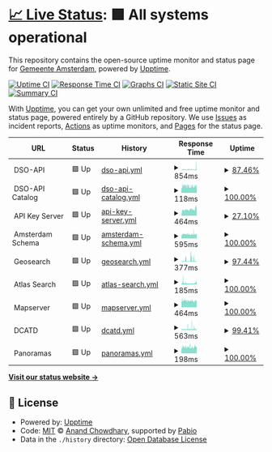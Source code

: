 # [📈 Live Status](https://amsterdam.github.io/amsterdam-uptime): <!--live status--> **🟩 All systems operational**

This repository contains the open-source uptime monitor and status page for [Gemeente Amsterdam](https://data.amsterdam.nl), powered by [Upptime](https://github.com/upptime/upptime).

[![Uptime CI](https://github.com/amsterdam/amsterdam-uptime/workflows/Uptime%20CI/badge.svg)](https://github.com/amsterdam/amsterdam-uptime/actions?query=workflow%3A%22Uptime+CI%22)
[![Response Time CI](https://github.com/amsterdam/amsterdam-uptime/workflows/Response%20Time%20CI/badge.svg)](https://github.com/amsterdam/amsterdam-uptime/actions?query=workflow%3A%22Response+Time+CI%22)
[![Graphs CI](https://github.com/amsterdam/amsterdam-uptime/workflows/Graphs%20CI/badge.svg)](https://github.com/amsterdam/amsterdam-uptime/actions?query=workflow%3A%22Graphs+CI%22)
[![Static Site CI](https://github.com/amsterdam/amsterdam-uptime/workflows/Static%20Site%20CI/badge.svg)](https://github.com/amsterdam/amsterdam-uptime/actions?query=workflow%3A%22Static+Site+CI%22)
[![Summary CI](https://github.com/amsterdam/amsterdam-uptime/workflows/Summary%20CI/badge.svg)](https://github.com/amsterdam/amsterdam-uptime/actions?query=workflow%3A%22Summary+CI%22)

With [Upptime](https://upptime.js.org), you can get your own unlimited and free uptime monitor and status page, powered entirely by a GitHub repository. We use [Issues](https://github.com/amsterdam/amsterdam-uptime/issues) as incident reports, [Actions](https://github.com/amsterdam/amsterdam-uptime/actions) as uptime monitors, and [Pages](https://amsterdam.github.io/amsterdam-uptime) for the status page.

<!--start: status pages-->
<!-- This summary is generated by Upptime (https://github.com/upptime/upptime) -->
<!-- Do not edit this manually, your changes will be overwritten -->
<!-- prettier-ignore -->
| URL | Status | History | Response Time | Uptime |
| --- | ------ | ------- | ------------- | ------ |
| <img alt="" src="https://icons.duckduckgo.com/ip3/null.ico" height="13"> DSO-API | 🟩 Up | [dso-api.yml](https://github.com/Amsterdam/amsterdam-uptime/commits/HEAD/history/dso-api.yml) | <details><summary><img alt="Response time graph" src="./graphs/dso-api/response-time-week.png" height="20"> 854ms</summary><br><a href="https://amsterdam.github.io/amsterdam-uptime/history/dso-api"><img alt="Response time 769" src="https://img.shields.io/endpoint?url=https%3A%2F%2Fraw.githubusercontent.com%2FAmsterdam%2Famsterdam-uptime%2FHEAD%2Fapi%2Fdso-api%2Fresponse-time.json"></a><br><a href="https://amsterdam.github.io/amsterdam-uptime/history/dso-api"><img alt="24-hour response time 1771" src="https://img.shields.io/endpoint?url=https%3A%2F%2Fraw.githubusercontent.com%2FAmsterdam%2Famsterdam-uptime%2FHEAD%2Fapi%2Fdso-api%2Fresponse-time-day.json"></a><br><a href="https://amsterdam.github.io/amsterdam-uptime/history/dso-api"><img alt="7-day response time 854" src="https://img.shields.io/endpoint?url=https%3A%2F%2Fraw.githubusercontent.com%2FAmsterdam%2Famsterdam-uptime%2FHEAD%2Fapi%2Fdso-api%2Fresponse-time-week.json"></a><br><a href="https://amsterdam.github.io/amsterdam-uptime/history/dso-api"><img alt="30-day response time 769" src="https://img.shields.io/endpoint?url=https%3A%2F%2Fraw.githubusercontent.com%2FAmsterdam%2Famsterdam-uptime%2FHEAD%2Fapi%2Fdso-api%2Fresponse-time-month.json"></a><br><a href="https://amsterdam.github.io/amsterdam-uptime/history/dso-api"><img alt="1-year response time 769" src="https://img.shields.io/endpoint?url=https%3A%2F%2Fraw.githubusercontent.com%2FAmsterdam%2Famsterdam-uptime%2FHEAD%2Fapi%2Fdso-api%2Fresponse-time-year.json"></a></details> | <details><summary><a href="https://amsterdam.github.io/amsterdam-uptime/history/dso-api">87.46%</a></summary><a href="https://amsterdam.github.io/amsterdam-uptime/history/dso-api"><img alt="All-time uptime 89.85%" src="https://img.shields.io/endpoint?url=https%3A%2F%2Fraw.githubusercontent.com%2FAmsterdam%2Famsterdam-uptime%2FHEAD%2Fapi%2Fdso-api%2Fuptime.json"></a><br><a href="https://amsterdam.github.io/amsterdam-uptime/history/dso-api"><img alt="24-hour uptime 83.41%" src="https://img.shields.io/endpoint?url=https%3A%2F%2Fraw.githubusercontent.com%2FAmsterdam%2Famsterdam-uptime%2FHEAD%2Fapi%2Fdso-api%2Fuptime-day.json"></a><br><a href="https://amsterdam.github.io/amsterdam-uptime/history/dso-api"><img alt="7-day uptime 87.46%" src="https://img.shields.io/endpoint?url=https%3A%2F%2Fraw.githubusercontent.com%2FAmsterdam%2Famsterdam-uptime%2FHEAD%2Fapi%2Fdso-api%2Fuptime-week.json"></a><br><a href="https://amsterdam.github.io/amsterdam-uptime/history/dso-api"><img alt="30-day uptime 89.85%" src="https://img.shields.io/endpoint?url=https%3A%2F%2Fraw.githubusercontent.com%2FAmsterdam%2Famsterdam-uptime%2FHEAD%2Fapi%2Fdso-api%2Fuptime-month.json"></a><br><a href="https://amsterdam.github.io/amsterdam-uptime/history/dso-api"><img alt="1-year uptime 89.85%" src="https://img.shields.io/endpoint?url=https%3A%2F%2Fraw.githubusercontent.com%2FAmsterdam%2Famsterdam-uptime%2FHEAD%2Fapi%2Fdso-api%2Fuptime-year.json"></a></details>
| <img alt="" src="https://icons.duckduckgo.com/ip3/null.ico" height="13"> DSO-API Catalog | 🟩 Up | [dso-api-catalog.yml](https://github.com/Amsterdam/amsterdam-uptime/commits/HEAD/history/dso-api-catalog.yml) | <details><summary><img alt="Response time graph" src="./graphs/dso-api-catalog/response-time-week.png" height="20"> 118ms</summary><br><a href="https://amsterdam.github.io/amsterdam-uptime/history/dso-api-catalog"><img alt="Response time 127" src="https://img.shields.io/endpoint?url=https%3A%2F%2Fraw.githubusercontent.com%2FAmsterdam%2Famsterdam-uptime%2FHEAD%2Fapi%2Fdso-api-catalog%2Fresponse-time.json"></a><br><a href="https://amsterdam.github.io/amsterdam-uptime/history/dso-api-catalog"><img alt="24-hour response time 123" src="https://img.shields.io/endpoint?url=https%3A%2F%2Fraw.githubusercontent.com%2FAmsterdam%2Famsterdam-uptime%2FHEAD%2Fapi%2Fdso-api-catalog%2Fresponse-time-day.json"></a><br><a href="https://amsterdam.github.io/amsterdam-uptime/history/dso-api-catalog"><img alt="7-day response time 118" src="https://img.shields.io/endpoint?url=https%3A%2F%2Fraw.githubusercontent.com%2FAmsterdam%2Famsterdam-uptime%2FHEAD%2Fapi%2Fdso-api-catalog%2Fresponse-time-week.json"></a><br><a href="https://amsterdam.github.io/amsterdam-uptime/history/dso-api-catalog"><img alt="30-day response time 127" src="https://img.shields.io/endpoint?url=https%3A%2F%2Fraw.githubusercontent.com%2FAmsterdam%2Famsterdam-uptime%2FHEAD%2Fapi%2Fdso-api-catalog%2Fresponse-time-month.json"></a><br><a href="https://amsterdam.github.io/amsterdam-uptime/history/dso-api-catalog"><img alt="1-year response time 127" src="https://img.shields.io/endpoint?url=https%3A%2F%2Fraw.githubusercontent.com%2FAmsterdam%2Famsterdam-uptime%2FHEAD%2Fapi%2Fdso-api-catalog%2Fresponse-time-year.json"></a></details> | <details><summary><a href="https://amsterdam.github.io/amsterdam-uptime/history/dso-api-catalog">100.00%</a></summary><a href="https://amsterdam.github.io/amsterdam-uptime/history/dso-api-catalog"><img alt="All-time uptime 95.73%" src="https://img.shields.io/endpoint?url=https%3A%2F%2Fraw.githubusercontent.com%2FAmsterdam%2Famsterdam-uptime%2FHEAD%2Fapi%2Fdso-api-catalog%2Fuptime.json"></a><br><a href="https://amsterdam.github.io/amsterdam-uptime/history/dso-api-catalog"><img alt="24-hour uptime 100.00%" src="https://img.shields.io/endpoint?url=https%3A%2F%2Fraw.githubusercontent.com%2FAmsterdam%2Famsterdam-uptime%2FHEAD%2Fapi%2Fdso-api-catalog%2Fuptime-day.json"></a><br><a href="https://amsterdam.github.io/amsterdam-uptime/history/dso-api-catalog"><img alt="7-day uptime 100.00%" src="https://img.shields.io/endpoint?url=https%3A%2F%2Fraw.githubusercontent.com%2FAmsterdam%2Famsterdam-uptime%2FHEAD%2Fapi%2Fdso-api-catalog%2Fuptime-week.json"></a><br><a href="https://amsterdam.github.io/amsterdam-uptime/history/dso-api-catalog"><img alt="30-day uptime 95.73%" src="https://img.shields.io/endpoint?url=https%3A%2F%2Fraw.githubusercontent.com%2FAmsterdam%2Famsterdam-uptime%2FHEAD%2Fapi%2Fdso-api-catalog%2Fuptime-month.json"></a><br><a href="https://amsterdam.github.io/amsterdam-uptime/history/dso-api-catalog"><img alt="1-year uptime 95.73%" src="https://img.shields.io/endpoint?url=https%3A%2F%2Fraw.githubusercontent.com%2FAmsterdam%2Famsterdam-uptime%2FHEAD%2Fapi%2Fdso-api-catalog%2Fuptime-year.json"></a></details>
| <img alt="" src="https://icons.duckduckgo.com/ip3/null.ico" height="13"> API Key Server | 🟩 Up | [api-key-server.yml](https://github.com/Amsterdam/amsterdam-uptime/commits/HEAD/history/api-key-server.yml) | <details><summary><img alt="Response time graph" src="./graphs/api-key-server/response-time-week.png" height="20"> 464ms</summary><br><a href="https://amsterdam.github.io/amsterdam-uptime/history/api-key-server"><img alt="Response time 464" src="https://img.shields.io/endpoint?url=https%3A%2F%2Fraw.githubusercontent.com%2FAmsterdam%2Famsterdam-uptime%2FHEAD%2Fapi%2Fapi-key-server%2Fresponse-time.json"></a><br><a href="https://amsterdam.github.io/amsterdam-uptime/history/api-key-server"><img alt="24-hour response time 496" src="https://img.shields.io/endpoint?url=https%3A%2F%2Fraw.githubusercontent.com%2FAmsterdam%2Famsterdam-uptime%2FHEAD%2Fapi%2Fapi-key-server%2Fresponse-time-day.json"></a><br><a href="https://amsterdam.github.io/amsterdam-uptime/history/api-key-server"><img alt="7-day response time 464" src="https://img.shields.io/endpoint?url=https%3A%2F%2Fraw.githubusercontent.com%2FAmsterdam%2Famsterdam-uptime%2FHEAD%2Fapi%2Fapi-key-server%2Fresponse-time-week.json"></a><br><a href="https://amsterdam.github.io/amsterdam-uptime/history/api-key-server"><img alt="30-day response time 464" src="https://img.shields.io/endpoint?url=https%3A%2F%2Fraw.githubusercontent.com%2FAmsterdam%2Famsterdam-uptime%2FHEAD%2Fapi%2Fapi-key-server%2Fresponse-time-month.json"></a><br><a href="https://amsterdam.github.io/amsterdam-uptime/history/api-key-server"><img alt="1-year response time 464" src="https://img.shields.io/endpoint?url=https%3A%2F%2Fraw.githubusercontent.com%2FAmsterdam%2Famsterdam-uptime%2FHEAD%2Fapi%2Fapi-key-server%2Fresponse-time-year.json"></a></details> | <details><summary><a href="https://amsterdam.github.io/amsterdam-uptime/history/api-key-server">27.10%</a></summary><a href="https://amsterdam.github.io/amsterdam-uptime/history/api-key-server"><img alt="All-time uptime 21.80%" src="https://img.shields.io/endpoint?url=https%3A%2F%2Fraw.githubusercontent.com%2FAmsterdam%2Famsterdam-uptime%2FHEAD%2Fapi%2Fapi-key-server%2Fuptime.json"></a><br><a href="https://amsterdam.github.io/amsterdam-uptime/history/api-key-server"><img alt="24-hour uptime 100.00%" src="https://img.shields.io/endpoint?url=https%3A%2F%2Fraw.githubusercontent.com%2FAmsterdam%2Famsterdam-uptime%2FHEAD%2Fapi%2Fapi-key-server%2Fuptime-day.json"></a><br><a href="https://amsterdam.github.io/amsterdam-uptime/history/api-key-server"><img alt="7-day uptime 27.10%" src="https://img.shields.io/endpoint?url=https%3A%2F%2Fraw.githubusercontent.com%2FAmsterdam%2Famsterdam-uptime%2FHEAD%2Fapi%2Fapi-key-server%2Fuptime-week.json"></a><br><a href="https://amsterdam.github.io/amsterdam-uptime/history/api-key-server"><img alt="30-day uptime 21.80%" src="https://img.shields.io/endpoint?url=https%3A%2F%2Fraw.githubusercontent.com%2FAmsterdam%2Famsterdam-uptime%2FHEAD%2Fapi%2Fapi-key-server%2Fuptime-month.json"></a><br><a href="https://amsterdam.github.io/amsterdam-uptime/history/api-key-server"><img alt="1-year uptime 21.80%" src="https://img.shields.io/endpoint?url=https%3A%2F%2Fraw.githubusercontent.com%2FAmsterdam%2Famsterdam-uptime%2FHEAD%2Fapi%2Fapi-key-server%2Fuptime-year.json"></a></details>
| <img alt="" src="https://icons.duckduckgo.com/ip3/null.ico" height="13"> Amsterdam Schema | 🟩 Up | [amsterdam-schema.yml](https://github.com/Amsterdam/amsterdam-uptime/commits/HEAD/history/amsterdam-schema.yml) | <details><summary><img alt="Response time graph" src="./graphs/amsterdam-schema/response-time-week.png" height="20"> 595ms</summary><br><a href="https://amsterdam.github.io/amsterdam-uptime/history/amsterdam-schema"><img alt="Response time 587" src="https://img.shields.io/endpoint?url=https%3A%2F%2Fraw.githubusercontent.com%2FAmsterdam%2Famsterdam-uptime%2FHEAD%2Fapi%2Famsterdam-schema%2Fresponse-time.json"></a><br><a href="https://amsterdam.github.io/amsterdam-uptime/history/amsterdam-schema"><img alt="24-hour response time 595" src="https://img.shields.io/endpoint?url=https%3A%2F%2Fraw.githubusercontent.com%2FAmsterdam%2Famsterdam-uptime%2FHEAD%2Fapi%2Famsterdam-schema%2Fresponse-time-day.json"></a><br><a href="https://amsterdam.github.io/amsterdam-uptime/history/amsterdam-schema"><img alt="7-day response time 595" src="https://img.shields.io/endpoint?url=https%3A%2F%2Fraw.githubusercontent.com%2FAmsterdam%2Famsterdam-uptime%2FHEAD%2Fapi%2Famsterdam-schema%2Fresponse-time-week.json"></a><br><a href="https://amsterdam.github.io/amsterdam-uptime/history/amsterdam-schema"><img alt="30-day response time 587" src="https://img.shields.io/endpoint?url=https%3A%2F%2Fraw.githubusercontent.com%2FAmsterdam%2Famsterdam-uptime%2FHEAD%2Fapi%2Famsterdam-schema%2Fresponse-time-month.json"></a><br><a href="https://amsterdam.github.io/amsterdam-uptime/history/amsterdam-schema"><img alt="1-year response time 587" src="https://img.shields.io/endpoint?url=https%3A%2F%2Fraw.githubusercontent.com%2FAmsterdam%2Famsterdam-uptime%2FHEAD%2Fapi%2Famsterdam-schema%2Fresponse-time-year.json"></a></details> | <details><summary><a href="https://amsterdam.github.io/amsterdam-uptime/history/amsterdam-schema">100.00%</a></summary><a href="https://amsterdam.github.io/amsterdam-uptime/history/amsterdam-schema"><img alt="All-time uptime 99.93%" src="https://img.shields.io/endpoint?url=https%3A%2F%2Fraw.githubusercontent.com%2FAmsterdam%2Famsterdam-uptime%2FHEAD%2Fapi%2Famsterdam-schema%2Fuptime.json"></a><br><a href="https://amsterdam.github.io/amsterdam-uptime/history/amsterdam-schema"><img alt="24-hour uptime 100.00%" src="https://img.shields.io/endpoint?url=https%3A%2F%2Fraw.githubusercontent.com%2FAmsterdam%2Famsterdam-uptime%2FHEAD%2Fapi%2Famsterdam-schema%2Fuptime-day.json"></a><br><a href="https://amsterdam.github.io/amsterdam-uptime/history/amsterdam-schema"><img alt="7-day uptime 100.00%" src="https://img.shields.io/endpoint?url=https%3A%2F%2Fraw.githubusercontent.com%2FAmsterdam%2Famsterdam-uptime%2FHEAD%2Fapi%2Famsterdam-schema%2Fuptime-week.json"></a><br><a href="https://amsterdam.github.io/amsterdam-uptime/history/amsterdam-schema"><img alt="30-day uptime 99.93%" src="https://img.shields.io/endpoint?url=https%3A%2F%2Fraw.githubusercontent.com%2FAmsterdam%2Famsterdam-uptime%2FHEAD%2Fapi%2Famsterdam-schema%2Fuptime-month.json"></a><br><a href="https://amsterdam.github.io/amsterdam-uptime/history/amsterdam-schema"><img alt="1-year uptime 99.93%" src="https://img.shields.io/endpoint?url=https%3A%2F%2Fraw.githubusercontent.com%2FAmsterdam%2Famsterdam-uptime%2FHEAD%2Fapi%2Famsterdam-schema%2Fuptime-year.json"></a></details>
| <img alt="" src="https://icons.duckduckgo.com/ip3/null.ico" height="13"> Geosearch | 🟩 Up | [geosearch.yml](https://github.com/Amsterdam/amsterdam-uptime/commits/HEAD/history/geosearch.yml) | <details><summary><img alt="Response time graph" src="./graphs/geosearch/response-time-week.png" height="20"> 377ms</summary><br><a href="https://amsterdam.github.io/amsterdam-uptime/history/geosearch"><img alt="Response time 422" src="https://img.shields.io/endpoint?url=https%3A%2F%2Fraw.githubusercontent.com%2FAmsterdam%2Famsterdam-uptime%2FHEAD%2Fapi%2Fgeosearch%2Fresponse-time.json"></a><br><a href="https://amsterdam.github.io/amsterdam-uptime/history/geosearch"><img alt="24-hour response time 145" src="https://img.shields.io/endpoint?url=https%3A%2F%2Fraw.githubusercontent.com%2FAmsterdam%2Famsterdam-uptime%2FHEAD%2Fapi%2Fgeosearch%2Fresponse-time-day.json"></a><br><a href="https://amsterdam.github.io/amsterdam-uptime/history/geosearch"><img alt="7-day response time 377" src="https://img.shields.io/endpoint?url=https%3A%2F%2Fraw.githubusercontent.com%2FAmsterdam%2Famsterdam-uptime%2FHEAD%2Fapi%2Fgeosearch%2Fresponse-time-week.json"></a><br><a href="https://amsterdam.github.io/amsterdam-uptime/history/geosearch"><img alt="30-day response time 422" src="https://img.shields.io/endpoint?url=https%3A%2F%2Fraw.githubusercontent.com%2FAmsterdam%2Famsterdam-uptime%2FHEAD%2Fapi%2Fgeosearch%2Fresponse-time-month.json"></a><br><a href="https://amsterdam.github.io/amsterdam-uptime/history/geosearch"><img alt="1-year response time 422" src="https://img.shields.io/endpoint?url=https%3A%2F%2Fraw.githubusercontent.com%2FAmsterdam%2Famsterdam-uptime%2FHEAD%2Fapi%2Fgeosearch%2Fresponse-time-year.json"></a></details> | <details><summary><a href="https://amsterdam.github.io/amsterdam-uptime/history/geosearch">97.44%</a></summary><a href="https://amsterdam.github.io/amsterdam-uptime/history/geosearch"><img alt="All-time uptime 93.57%" src="https://img.shields.io/endpoint?url=https%3A%2F%2Fraw.githubusercontent.com%2FAmsterdam%2Famsterdam-uptime%2FHEAD%2Fapi%2Fgeosearch%2Fuptime.json"></a><br><a href="https://amsterdam.github.io/amsterdam-uptime/history/geosearch"><img alt="24-hour uptime 100.00%" src="https://img.shields.io/endpoint?url=https%3A%2F%2Fraw.githubusercontent.com%2FAmsterdam%2Famsterdam-uptime%2FHEAD%2Fapi%2Fgeosearch%2Fuptime-day.json"></a><br><a href="https://amsterdam.github.io/amsterdam-uptime/history/geosearch"><img alt="7-day uptime 97.44%" src="https://img.shields.io/endpoint?url=https%3A%2F%2Fraw.githubusercontent.com%2FAmsterdam%2Famsterdam-uptime%2FHEAD%2Fapi%2Fgeosearch%2Fuptime-week.json"></a><br><a href="https://amsterdam.github.io/amsterdam-uptime/history/geosearch"><img alt="30-day uptime 93.57%" src="https://img.shields.io/endpoint?url=https%3A%2F%2Fraw.githubusercontent.com%2FAmsterdam%2Famsterdam-uptime%2FHEAD%2Fapi%2Fgeosearch%2Fuptime-month.json"></a><br><a href="https://amsterdam.github.io/amsterdam-uptime/history/geosearch"><img alt="1-year uptime 93.57%" src="https://img.shields.io/endpoint?url=https%3A%2F%2Fraw.githubusercontent.com%2FAmsterdam%2Famsterdam-uptime%2FHEAD%2Fapi%2Fgeosearch%2Fuptime-year.json"></a></details>
| <img alt="" src="https://icons.duckduckgo.com/ip3/null.ico" height="13"> Atlas Search | 🟩 Up | [atlas-search.yml](https://github.com/Amsterdam/amsterdam-uptime/commits/HEAD/history/atlas-search.yml) | <details><summary><img alt="Response time graph" src="./graphs/atlas-search/response-time-week.png" height="20"> 185ms</summary><br><a href="https://amsterdam.github.io/amsterdam-uptime/history/atlas-search"><img alt="Response time 177" src="https://img.shields.io/endpoint?url=https%3A%2F%2Fraw.githubusercontent.com%2FAmsterdam%2Famsterdam-uptime%2FHEAD%2Fapi%2Fatlas-search%2Fresponse-time.json"></a><br><a href="https://amsterdam.github.io/amsterdam-uptime/history/atlas-search"><img alt="24-hour response time 245" src="https://img.shields.io/endpoint?url=https%3A%2F%2Fraw.githubusercontent.com%2FAmsterdam%2Famsterdam-uptime%2FHEAD%2Fapi%2Fatlas-search%2Fresponse-time-day.json"></a><br><a href="https://amsterdam.github.io/amsterdam-uptime/history/atlas-search"><img alt="7-day response time 185" src="https://img.shields.io/endpoint?url=https%3A%2F%2Fraw.githubusercontent.com%2FAmsterdam%2Famsterdam-uptime%2FHEAD%2Fapi%2Fatlas-search%2Fresponse-time-week.json"></a><br><a href="https://amsterdam.github.io/amsterdam-uptime/history/atlas-search"><img alt="30-day response time 177" src="https://img.shields.io/endpoint?url=https%3A%2F%2Fraw.githubusercontent.com%2FAmsterdam%2Famsterdam-uptime%2FHEAD%2Fapi%2Fatlas-search%2Fresponse-time-month.json"></a><br><a href="https://amsterdam.github.io/amsterdam-uptime/history/atlas-search"><img alt="1-year response time 177" src="https://img.shields.io/endpoint?url=https%3A%2F%2Fraw.githubusercontent.com%2FAmsterdam%2Famsterdam-uptime%2FHEAD%2Fapi%2Fatlas-search%2Fresponse-time-year.json"></a></details> | <details><summary><a href="https://amsterdam.github.io/amsterdam-uptime/history/atlas-search">100.00%</a></summary><a href="https://amsterdam.github.io/amsterdam-uptime/history/atlas-search"><img alt="All-time uptime 100.00%" src="https://img.shields.io/endpoint?url=https%3A%2F%2Fraw.githubusercontent.com%2FAmsterdam%2Famsterdam-uptime%2FHEAD%2Fapi%2Fatlas-search%2Fuptime.json"></a><br><a href="https://amsterdam.github.io/amsterdam-uptime/history/atlas-search"><img alt="24-hour uptime 100.00%" src="https://img.shields.io/endpoint?url=https%3A%2F%2Fraw.githubusercontent.com%2FAmsterdam%2Famsterdam-uptime%2FHEAD%2Fapi%2Fatlas-search%2Fuptime-day.json"></a><br><a href="https://amsterdam.github.io/amsterdam-uptime/history/atlas-search"><img alt="7-day uptime 100.00%" src="https://img.shields.io/endpoint?url=https%3A%2F%2Fraw.githubusercontent.com%2FAmsterdam%2Famsterdam-uptime%2FHEAD%2Fapi%2Fatlas-search%2Fuptime-week.json"></a><br><a href="https://amsterdam.github.io/amsterdam-uptime/history/atlas-search"><img alt="30-day uptime 100.00%" src="https://img.shields.io/endpoint?url=https%3A%2F%2Fraw.githubusercontent.com%2FAmsterdam%2Famsterdam-uptime%2FHEAD%2Fapi%2Fatlas-search%2Fuptime-month.json"></a><br><a href="https://amsterdam.github.io/amsterdam-uptime/history/atlas-search"><img alt="1-year uptime 100.00%" src="https://img.shields.io/endpoint?url=https%3A%2F%2Fraw.githubusercontent.com%2FAmsterdam%2Famsterdam-uptime%2FHEAD%2Fapi%2Fatlas-search%2Fuptime-year.json"></a></details>
| <img alt="" src="https://icons.duckduckgo.com/ip3/null.ico" height="13"> Mapserver | 🟩 Up | [mapserver.yml](https://github.com/Amsterdam/amsterdam-uptime/commits/HEAD/history/mapserver.yml) | <details><summary><img alt="Response time graph" src="./graphs/mapserver/response-time-week.png" height="20"> 464ms</summary><br><a href="https://amsterdam.github.io/amsterdam-uptime/history/mapserver"><img alt="Response time 468" src="https://img.shields.io/endpoint?url=https%3A%2F%2Fraw.githubusercontent.com%2FAmsterdam%2Famsterdam-uptime%2FHEAD%2Fapi%2Fmapserver%2Fresponse-time.json"></a><br><a href="https://amsterdam.github.io/amsterdam-uptime/history/mapserver"><img alt="24-hour response time 477" src="https://img.shields.io/endpoint?url=https%3A%2F%2Fraw.githubusercontent.com%2FAmsterdam%2Famsterdam-uptime%2FHEAD%2Fapi%2Fmapserver%2Fresponse-time-day.json"></a><br><a href="https://amsterdam.github.io/amsterdam-uptime/history/mapserver"><img alt="7-day response time 464" src="https://img.shields.io/endpoint?url=https%3A%2F%2Fraw.githubusercontent.com%2FAmsterdam%2Famsterdam-uptime%2FHEAD%2Fapi%2Fmapserver%2Fresponse-time-week.json"></a><br><a href="https://amsterdam.github.io/amsterdam-uptime/history/mapserver"><img alt="30-day response time 468" src="https://img.shields.io/endpoint?url=https%3A%2F%2Fraw.githubusercontent.com%2FAmsterdam%2Famsterdam-uptime%2FHEAD%2Fapi%2Fmapserver%2Fresponse-time-month.json"></a><br><a href="https://amsterdam.github.io/amsterdam-uptime/history/mapserver"><img alt="1-year response time 468" src="https://img.shields.io/endpoint?url=https%3A%2F%2Fraw.githubusercontent.com%2FAmsterdam%2Famsterdam-uptime%2FHEAD%2Fapi%2Fmapserver%2Fresponse-time-year.json"></a></details> | <details><summary><a href="https://amsterdam.github.io/amsterdam-uptime/history/mapserver">100.00%</a></summary><a href="https://amsterdam.github.io/amsterdam-uptime/history/mapserver"><img alt="All-time uptime 95.73%" src="https://img.shields.io/endpoint?url=https%3A%2F%2Fraw.githubusercontent.com%2FAmsterdam%2Famsterdam-uptime%2FHEAD%2Fapi%2Fmapserver%2Fuptime.json"></a><br><a href="https://amsterdam.github.io/amsterdam-uptime/history/mapserver"><img alt="24-hour uptime 100.00%" src="https://img.shields.io/endpoint?url=https%3A%2F%2Fraw.githubusercontent.com%2FAmsterdam%2Famsterdam-uptime%2FHEAD%2Fapi%2Fmapserver%2Fuptime-day.json"></a><br><a href="https://amsterdam.github.io/amsterdam-uptime/history/mapserver"><img alt="7-day uptime 100.00%" src="https://img.shields.io/endpoint?url=https%3A%2F%2Fraw.githubusercontent.com%2FAmsterdam%2Famsterdam-uptime%2FHEAD%2Fapi%2Fmapserver%2Fuptime-week.json"></a><br><a href="https://amsterdam.github.io/amsterdam-uptime/history/mapserver"><img alt="30-day uptime 95.73%" src="https://img.shields.io/endpoint?url=https%3A%2F%2Fraw.githubusercontent.com%2FAmsterdam%2Famsterdam-uptime%2FHEAD%2Fapi%2Fmapserver%2Fuptime-month.json"></a><br><a href="https://amsterdam.github.io/amsterdam-uptime/history/mapserver"><img alt="1-year uptime 95.73%" src="https://img.shields.io/endpoint?url=https%3A%2F%2Fraw.githubusercontent.com%2FAmsterdam%2Famsterdam-uptime%2FHEAD%2Fapi%2Fmapserver%2Fuptime-year.json"></a></details>
| <img alt="" src="https://icons.duckduckgo.com/ip3/null.ico" height="13"> DCATD | 🟩 Up | [dcatd.yml](https://github.com/Amsterdam/amsterdam-uptime/commits/HEAD/history/dcatd.yml) | <details><summary><img alt="Response time graph" src="./graphs/dcatd/response-time-week.png" height="20"> 563ms</summary><br><a href="https://amsterdam.github.io/amsterdam-uptime/history/dcatd"><img alt="Response time 527" src="https://img.shields.io/endpoint?url=https%3A%2F%2Fraw.githubusercontent.com%2FAmsterdam%2Famsterdam-uptime%2FHEAD%2Fapi%2Fdcatd%2Fresponse-time.json"></a><br><a href="https://amsterdam.github.io/amsterdam-uptime/history/dcatd"><img alt="24-hour response time 422" src="https://img.shields.io/endpoint?url=https%3A%2F%2Fraw.githubusercontent.com%2FAmsterdam%2Famsterdam-uptime%2FHEAD%2Fapi%2Fdcatd%2Fresponse-time-day.json"></a><br><a href="https://amsterdam.github.io/amsterdam-uptime/history/dcatd"><img alt="7-day response time 563" src="https://img.shields.io/endpoint?url=https%3A%2F%2Fraw.githubusercontent.com%2FAmsterdam%2Famsterdam-uptime%2FHEAD%2Fapi%2Fdcatd%2Fresponse-time-week.json"></a><br><a href="https://amsterdam.github.io/amsterdam-uptime/history/dcatd"><img alt="30-day response time 527" src="https://img.shields.io/endpoint?url=https%3A%2F%2Fraw.githubusercontent.com%2FAmsterdam%2Famsterdam-uptime%2FHEAD%2Fapi%2Fdcatd%2Fresponse-time-month.json"></a><br><a href="https://amsterdam.github.io/amsterdam-uptime/history/dcatd"><img alt="1-year response time 527" src="https://img.shields.io/endpoint?url=https%3A%2F%2Fraw.githubusercontent.com%2FAmsterdam%2Famsterdam-uptime%2FHEAD%2Fapi%2Fdcatd%2Fresponse-time-year.json"></a></details> | <details><summary><a href="https://amsterdam.github.io/amsterdam-uptime/history/dcatd">99.41%</a></summary><a href="https://amsterdam.github.io/amsterdam-uptime/history/dcatd"><img alt="All-time uptime 80.97%" src="https://img.shields.io/endpoint?url=https%3A%2F%2Fraw.githubusercontent.com%2FAmsterdam%2Famsterdam-uptime%2FHEAD%2Fapi%2Fdcatd%2Fuptime.json"></a><br><a href="https://amsterdam.github.io/amsterdam-uptime/history/dcatd"><img alt="24-hour uptime 99.72%" src="https://img.shields.io/endpoint?url=https%3A%2F%2Fraw.githubusercontent.com%2FAmsterdam%2Famsterdam-uptime%2FHEAD%2Fapi%2Fdcatd%2Fuptime-day.json"></a><br><a href="https://amsterdam.github.io/amsterdam-uptime/history/dcatd"><img alt="7-day uptime 99.41%" src="https://img.shields.io/endpoint?url=https%3A%2F%2Fraw.githubusercontent.com%2FAmsterdam%2Famsterdam-uptime%2FHEAD%2Fapi%2Fdcatd%2Fuptime-week.json"></a><br><a href="https://amsterdam.github.io/amsterdam-uptime/history/dcatd"><img alt="30-day uptime 80.97%" src="https://img.shields.io/endpoint?url=https%3A%2F%2Fraw.githubusercontent.com%2FAmsterdam%2Famsterdam-uptime%2FHEAD%2Fapi%2Fdcatd%2Fuptime-month.json"></a><br><a href="https://amsterdam.github.io/amsterdam-uptime/history/dcatd"><img alt="1-year uptime 80.97%" src="https://img.shields.io/endpoint?url=https%3A%2F%2Fraw.githubusercontent.com%2FAmsterdam%2Famsterdam-uptime%2FHEAD%2Fapi%2Fdcatd%2Fuptime-year.json"></a></details>
| <img alt="" src="https://icons.duckduckgo.com/ip3/null.ico" height="13"> Panoramas | 🟩 Up | [panoramas.yml](https://github.com/Amsterdam/amsterdam-uptime/commits/HEAD/history/panoramas.yml) | <details><summary><img alt="Response time graph" src="./graphs/panoramas/response-time-week.png" height="20"> 198ms</summary><br><a href="https://amsterdam.github.io/amsterdam-uptime/history/panoramas"><img alt="Response time 215" src="https://img.shields.io/endpoint?url=https%3A%2F%2Fraw.githubusercontent.com%2FAmsterdam%2Famsterdam-uptime%2FHEAD%2Fapi%2Fpanoramas%2Fresponse-time.json"></a><br><a href="https://amsterdam.github.io/amsterdam-uptime/history/panoramas"><img alt="24-hour response time 226" src="https://img.shields.io/endpoint?url=https%3A%2F%2Fraw.githubusercontent.com%2FAmsterdam%2Famsterdam-uptime%2FHEAD%2Fapi%2Fpanoramas%2Fresponse-time-day.json"></a><br><a href="https://amsterdam.github.io/amsterdam-uptime/history/panoramas"><img alt="7-day response time 198" src="https://img.shields.io/endpoint?url=https%3A%2F%2Fraw.githubusercontent.com%2FAmsterdam%2Famsterdam-uptime%2FHEAD%2Fapi%2Fpanoramas%2Fresponse-time-week.json"></a><br><a href="https://amsterdam.github.io/amsterdam-uptime/history/panoramas"><img alt="30-day response time 215" src="https://img.shields.io/endpoint?url=https%3A%2F%2Fraw.githubusercontent.com%2FAmsterdam%2Famsterdam-uptime%2FHEAD%2Fapi%2Fpanoramas%2Fresponse-time-month.json"></a><br><a href="https://amsterdam.github.io/amsterdam-uptime/history/panoramas"><img alt="1-year response time 215" src="https://img.shields.io/endpoint?url=https%3A%2F%2Fraw.githubusercontent.com%2FAmsterdam%2Famsterdam-uptime%2FHEAD%2Fapi%2Fpanoramas%2Fresponse-time-year.json"></a></details> | <details><summary><a href="https://amsterdam.github.io/amsterdam-uptime/history/panoramas">100.00%</a></summary><a href="https://amsterdam.github.io/amsterdam-uptime/history/panoramas"><img alt="All-time uptime 95.74%" src="https://img.shields.io/endpoint?url=https%3A%2F%2Fraw.githubusercontent.com%2FAmsterdam%2Famsterdam-uptime%2FHEAD%2Fapi%2Fpanoramas%2Fuptime.json"></a><br><a href="https://amsterdam.github.io/amsterdam-uptime/history/panoramas"><img alt="24-hour uptime 100.00%" src="https://img.shields.io/endpoint?url=https%3A%2F%2Fraw.githubusercontent.com%2FAmsterdam%2Famsterdam-uptime%2FHEAD%2Fapi%2Fpanoramas%2Fuptime-day.json"></a><br><a href="https://amsterdam.github.io/amsterdam-uptime/history/panoramas"><img alt="7-day uptime 100.00%" src="https://img.shields.io/endpoint?url=https%3A%2F%2Fraw.githubusercontent.com%2FAmsterdam%2Famsterdam-uptime%2FHEAD%2Fapi%2Fpanoramas%2Fuptime-week.json"></a><br><a href="https://amsterdam.github.io/amsterdam-uptime/history/panoramas"><img alt="30-day uptime 95.74%" src="https://img.shields.io/endpoint?url=https%3A%2F%2Fraw.githubusercontent.com%2FAmsterdam%2Famsterdam-uptime%2FHEAD%2Fapi%2Fpanoramas%2Fuptime-month.json"></a><br><a href="https://amsterdam.github.io/amsterdam-uptime/history/panoramas"><img alt="1-year uptime 95.74%" src="https://img.shields.io/endpoint?url=https%3A%2F%2Fraw.githubusercontent.com%2FAmsterdam%2Famsterdam-uptime%2FHEAD%2Fapi%2Fpanoramas%2Fuptime-year.json"></a></details>

<!--end: status pages-->

[**Visit our status website →**](https://amsterdam.github.io/amsterdam-uptime)

## 📄 License

- Powered by: [Upptime](https://github.com/upptime/upptime)
- Code: [MIT](./LICENSE) © [Anand Chowdhary](https://anandchowdhary.com), supported by [Pabio](https://pabio.com)
- Data in the `./history` directory: [Open Database License](https://opendatacommons.org/licenses/odbl/1-0/)
